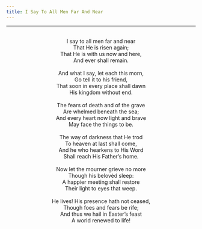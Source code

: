 ```yaml
---
title: I Say To All Men Far And Near
---
```


---
<center>
<br/>
I say to all men far and near<br/>
That He is risen again;<br/>
That He is with us now and here,<br/>
And ever shall remain.<br/>
<br/>
And what I say, let each this morn,<br/>
Go tell it to his friend,<br/>
That soon in every place shall dawn<br/>
His kingdom without end.<br/>
<br/>
The fears of death and of the grave<br/>
Are whelmed beneath the sea;<br/>
And every heart now light and brave<br/>
May face the things to be.<br/>
<br/>
The way of darkness that He trod<br/>
To heaven at last shall come,<br/>
And he who hearkens to His Word<br/>
Shall reach His Father’s home.<br/>
<br/>
Now let the mourner grieve no more<br/>
Though his belovèd sleep:<br/>
A happier meeting shall restore<br/>
Their light to eyes that weep.<br/>
<br/>
He lives! His presence hath not ceased,<br/>
Though foes and fears be rife;<br/>
And thus we hail in Easter’s feast<br/>
A world renewed to life!<br/>

</center>